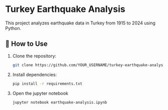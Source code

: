 # Turkey Earthquake Analysis

This project analyzes earthquake data in Turkey from 1915 to 2024 using Python.

## 📌 How to Use
1. Clone the repository:
    ```bash
    git clone https://github.com/YOUR_USERNAME/turkey-earthquake-analysis.git

2. Install dependencies:
    ```bash
    pip install -r requirements.txt

3. Open the jupyter notebook
    ```bash
    jupyter notebook earthquake-analysis.ipynb
